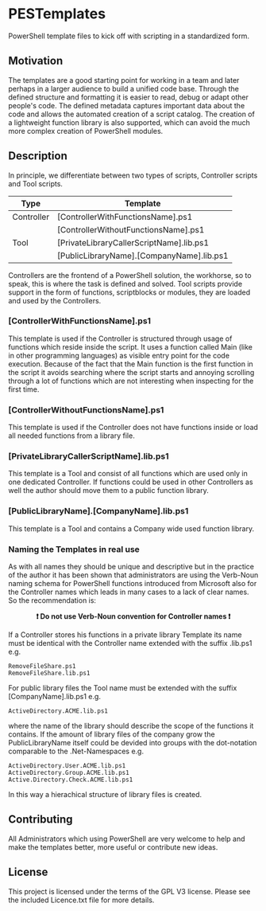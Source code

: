 # PESTemplates
PowerShell template files to kick off with scripting in a standardized form.

## Motivation
The templates are a good starting point for working in a team and later perhaps in a larger audience to build a unified code base. Through the defined structure and formatting it is easier to read, debug or adapt other people's code. The defined metadata captures important data about the code and allows the automated creation of a script catalog. The creation of a lightweight function library is also supported, which can avoid the much more complex creation of PowerShell modules.

## Description
In principle, we differentiate between two types of scripts, Controller scripts and Tool scripts.

| Type | Template |
|------|------------|
| Controller | [ControllerWithFunctionsName].ps1
| | [ControllerWithoutFunctionsName].ps1
| Tool | [PrivateLibraryCallerScriptName].lib.ps1
| | [PublicLibraryName].[CompanyName].lib.ps1

Controllers are the frontend of a PowerShell solution, the workhorse, so to speak, this is where the task is defined and solved. Tool scripts provide support in the form of functions, scriptblocks or modules, they are loaded and used by the Controllers.

### **[ControllerWithFunctionsName].ps1**
This template is used if the Controller is structured through usage of functions which reside inside the script. It uses a function called Main (like in other programming languages) as visible entry point for the code execution. Because of the fact that the Main function is the first function in the script it avoids searching where the script starts and annoying scrolling through a lot of functions which are not interesting when inspecting for the first time.

### **[ControllerWithoutFunctionsName].ps1**
This template is used if the Controller does not have functions inside or load all needed functions from a library file.

### **[PrivateLibraryCallerScriptName].lib.ps1**
This template is a Tool and consist of all functions which are used only in one dedicated Controller. If functions could be used in other Controllers as well the author should move them to a public function library.

### **[PublicLibraryName].[CompanyName].lib.ps1**
This template is a Tool and contains a Company wide used function library.

### **Naming the Templates in real use**
As with all names they should be unique and descriptive but in the practice of the author it has been shown that administrators are using the Verb-Noun naming schema for PowerShell functions introduced from Microsoft also for the Controller names which leads in many cases to a lack of clear names. So the recommendation is:
**<p align="center">:exclamation: Do not use Verb-Noun convention for Controller names :exclamation:</p>**

If a Controller stores his functions in a private library Template its name must be identical with the Controller name extended with the suffix .lib.ps1 e.g.
```
RemoveFileShare.ps1
RemoveFileShare.lib.ps1
```

For public library files the Tool name must be extended with the suffix [CompanyName].lib.ps1 e.g.
```
ActiveDirectory.ACME.lib.ps1
```
where the name of the library should describe the scope of the functions it contains. If the amount of library files of the company grow the PublicLibraryName itself could be devided into groups with the dot-notation comparable to the .Net-Namespaces e.g.
```
ActiveDirectory.User.ACME.lib.ps1
ActiveDirectory.Group.ACME.lib.ps1
Active.Directory.Check.ACME.lib.ps1
```
In this way a hierachical structure of library files is created.


## Contributing
All Administrators which using PowerShell are very welcome to help and make the templates better, more useful or contribute new ideas.


## License

This project is licensed under the terms of the GPL V3 license. Please see the included Licence.txt file for more details.
